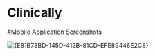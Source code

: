 # Clinically

#Mobile Application Screenshots

![{E81B73BD-145D-412B-81CD-EFE89446E2C8}](https://github.com/user-attachments/assets/d3e260fd-0b10-45e0-bb12-d6297ffe1048)



